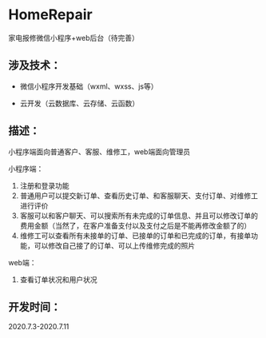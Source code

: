# HomeRepair
家电报修微信小程序+web后台（待完善）



## 涉及技术：

- 微信小程序开发基础（wxml、wxss、js等）

- 云开发（云数据库、云存储、云函数）



## 描述：

小程序端面向普通客户、客服、维修工，web端面向管理员

小程序端：

1. 注册和登录功能
2. 普通用户可以提交新订单、查看历史订单、和客服聊天、支付订单、对维修工进行评价
3. 客服可以和客户聊天、可以搜索所有未完成的订单信息、并且可以修改订单的费用金额（当然了，在客户准备支付以及支付之后是不能再修改金额了的）
4. 维修工可以查看所有未接单的订单、已接单的订单和已完成的订单，有接单功能，可以修改自己接了的订单、可以上传维修完成的照片

web端：

1. 查看订单状况和用户状况



## 开发时间：

2020.7.3-2020.7.11